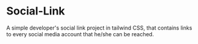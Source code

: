 # Social-Link
A simple developer's social link project in tailwind CSS, that contains links to every social media account that he/she can be reached.
